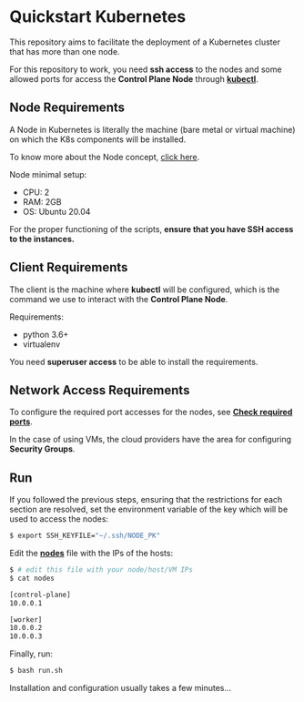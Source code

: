 # Quickstart Kubernetes

This repository aims to facilitate the deployment of a Kubernetes cluster that has more than one node.

For this repository to work, you need **ssh access** to the nodes and some allowed ports for access the **Control Plane Node** through [**kubectl**](https://kubernetes.io/pt/docs/reference/kubectl/cheatsheet/). 

## Node Requirements

A Node in Kubernetes is literally the machine (bare metal or virtual machine) on which the K8s components will be installed.

To know more about the Node concept, [click here](https://kubernetes.io/docs/concepts/architecture/nodes/).

Node minimal setup:

* CPU: 2
* RAM: 2GB
* OS: Ubuntu 20.04

For the proper functioning of the scripts, **ensure that you have SSH access to the instances.**

## Client Requirements

The client is the machine where **kubectl** will be configured, which is the command we use to interact with the **Control Plane Node**. 

Requirements:

* python 3.6+
* virtualenv

You need **superuser access** to be able to install the requirements.

## Network Access Requirements

To configure the required port accesses for the nodes, see [**Check required ports**](https://kubernetes.io/docs/setup/production-environment/tools/kubeadm/install-kubeadm/#check-required-ports).

In the case of using VMs, the cloud providers have the area for configuring **Security Groups**.

## Run

If you followed the previous steps, ensuring that the restrictions for each section are resolved, set the environment variable of the key which will be used to access the nodes:
```bash
$ export SSH_KEYFILE="~/.ssh/NODE_PK"
```

Edit the [**nodes**](nodes) file with the IPs of the hosts:
```bash
$ # edit this file with your node/host/VM IPs
$ cat nodes

[control-plane]
10.0.0.1

[worker]
10.0.0.2
10.0.0.3
```

Finally, run:
```bash
$ bash run.sh
```

Installation and configuration usually takes a few minutes...

